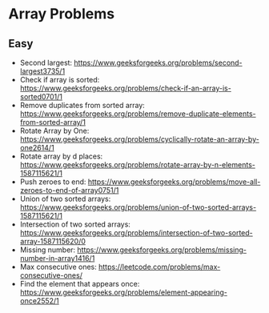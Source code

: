 # Array Problems

## Easy
- Second largest: https://www.geeksforgeeks.org/problems/second-largest3735/1
- Check if array is sorted: https://www.geeksforgeeks.org/problems/check-if-an-array-is-sorted0701/1
- Remove duplicates from sorted array: https://www.geeksforgeeks.org/problems/remove-duplicate-elements-from-sorted-array/1
- Rotate Array by One: https://www.geeksforgeeks.org/problems/cyclically-rotate-an-array-by-one2614/1
- Rotate array by d places: https://www.geeksforgeeks.org/problems/rotate-array-by-n-elements-1587115621/1
- Push zeroes to end: https://www.geeksforgeeks.org/problems/move-all-zeroes-to-end-of-array0751/1
- Union of two sorted arrays: https://www.geeksforgeeks.org/problems/union-of-two-sorted-arrays-1587115621/1
- Intersection of two sorted arrays: https://www.geeksforgeeks.org/problems/intersection-of-two-sorted-array-1587115620/0
- Missing number: https://www.geeksforgeeks.org/problems/missing-number-in-array1416/1
- Max consecutive ones: https://leetcode.com/problems/max-consecutive-ones/
- Find the element that appears once: https://www.geeksforgeeks.org/problems/element-appearing-once2552/1


